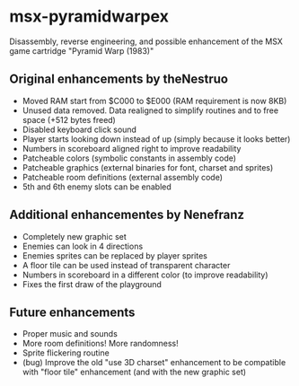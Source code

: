 # msx-pyramidwarpex

Disassembly, reverse engineering, and possible enhancement of the MSX game cartridge "Pyramid Warp (1983)"

## Original enhancements by theNestruo

* Moved RAM start from $C000 to $E000 (RAM requirement is now 8KB)
* Unused data removed. Data realigned to simplify routines and to free space (+512 bytes freed)
* Disabled keyboard click sound
* Player starts looking down instead of up (simply because it looks better)
* Numbers in scoreboard aligned right to improve readability
* Patcheable colors (symbolic constants in assembly code)
* Patcheable graphics (external binaries for font, charset and sprites)
* Patcheable room definitions (external assembly code)
* 5th and 6th enemy slots can be enabled

## Additional enhancementes by Nenefranz

* Completely new graphic set
* Enemies can look in 4 directions
* Enemies sprites can be replaced by player sprites
* A floor tile can be used instead of transparent character
* Numbers in scoreboard in a different color (to improve readability)
* Fixes the first draw of the playground

## Future enhancements

* Proper music and sounds
* More room definitions! More randomness!
* Sprite flickering routine
* (bug) Improve the old "use 3D charset" enhancement to be compatible with "floor tile" enhancement (and with the new graphic set)

